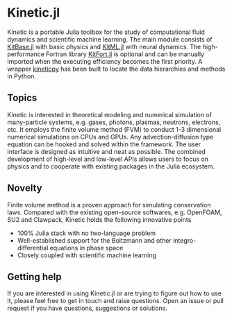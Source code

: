 # Kinetic.jl

Kinetic is a portable Julia toolbox for the study of computational fluid dynamics and scientific machine learning.
The main module consists of [KitBase.jl](https://github.com/vavrines/KitBase.jl) with basic physics and [KitML.jl](https://github.com/vavrines/KitML.jl) with neural dynamics. 
The high-performance Fortran library [KitFort.jl](https://github.com/vavrines/KitFort.jl) is optional and can be manually imported when the executing efficiency becomes the first priority. 
A wrapper [kineticpy](https://github.com/vavrines/kineticpy) has been built to locate the data hierarchies and methods in Python.

## Topics

Kinetic is interested in theoretical modeling and numerical simulation of many-particle systems, e.g. gases, photons, plasmas, neutrons, electrons, etc.
It employs the finite volume method (FVM) to conduct 1-3 dimensional numerical simulations on CPUs and GPUs.
Any advection-diffusion type equation can be hooked and solved within the framework.
The user interface is designed as intuitive and neat as possible.
The combined development of high-level and low-level APIs allows users to focus on physics and to cooperate with existing packages in the Julia ecosystem.

## Novelty

Finite volume method is a proven approach for simulating conservation laws.
Compared with the existing open-source softwares, e.g. OpenFOAM, SU2 and Clawpack, Kinetic holds the following innovative points
- 100% Julia stack with no two-language problem
- Well-established support for the Boltzmann and other integro-differential equations in phase space
- Closely coupled with scientific machine learning

## Getting help

If you are interested in using Kinetic.jl or are trying to figure out how to use it, please feel free to get in touch and raise questions.
Open an issue or pull request if you have questions, suggestions or solutions.
